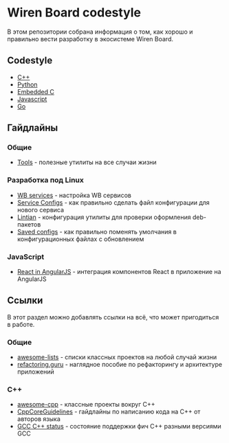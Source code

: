 Wiren Board codestyle
=====================

В этом репозитории собрана информация о том, как хорошо и правильно вести разработку
в экосистеме Wiren Board.

Codestyle
---------

  * [C++](https://github.com/wirenboard/codestyle/blob/master/style.md#cplusplus)
  * [Python](https://github.com/wirenboard/codestyle/blob/master/style.md#python)
  * [Embedded C](https://github.com/wirenboard/codestyle/blob/master/style.md#embedded-c)
  * [Javascript](https://github.com/wirenboard/codestyle/blob/master/style.md#js)
  * [Go](https://github.com/wirenboard/codestyle/blob/master/style.md#go)

Гайдлайны
---------

### Общие

  * [Tools](./guidelines/tools.md) - полезные утилиты на все случаи жизни

### Разработка под Linux
  * [WB services](./guidelines/services.md) - настройка WB сервисов
  * [Service Configs](./guidelines/service-configs.md) - как правильно сделать файл конфигурации для нового сервиса
  * [Lintian](./lintian.md) - конфигурация утилиты для проверки оформления deb-пакетов
  * [Saved configs](./guidelines/saved-configs.md) - как правильно поменять умолчания в конфигурационных файлах с обновлением

### JavaScript
  * [React in AngularJS](./guidelines/react-in-angularjs.md) - интеграция компонентов React в приложение на AngularJS

Ссылки
------

В этот раздел можно добавлять ссылки на всё, что может пригодиться в работе.

### Общие

  * [awesome-lists](https://awesome.re/) - списки классных проектов на любой случай жизни
  * [refactoring.guru](https://refactoring.guru/) - наглядное пособие по рефакторингу и архитектуре приложений

### C++

  * [awesome-cpp](https://github.com/fffaraz/awesome-cpp) - классные проекты вокруг С++
  * [CppCoreGuidelines](https://isocpp.github.io/CppCoreGuidelines/CppCoreGuidelines) - гайдлайны по написанию кода на С++ от авторов языка
  * [GCC C++ status](https://gcc.gnu.org/projects/cxx-status.html) - состояние поддержки фич C++ разными версиями GCC
